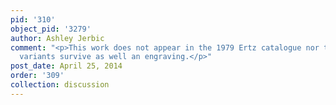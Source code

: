 ```yaml
---
pid: '310'
object_pid: '3279'
author: Ashley Jerbic
comment: "<p>This work does not appear in the 1979 Ertz catalogue nor the Honig Database.</p><p>Three
  variants survive as well an engraving.</p>"
post_date: April 25, 2014
order: '309'
collection: discussion
---
```

